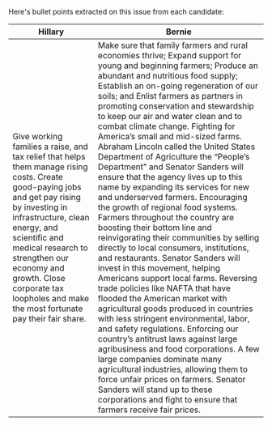 Here's bullet points extracted on this issue from each candidate:

| Hillary | Bernie |
| ------  | -----  |
|  Give working families a raise, and tax relief that helps them manage rising costs.  Create good-paying jobs and get pay rising by investing in infrastructure, clean energy, and scientific and medical research to strengthen our economy and growth. Close corporate tax loopholes and make the most fortunate pay their fair share. | Make sure that family farmers and rural economies thrive; Expand support for young and beginning farmers; Produce an abundant and nutritious food supply; Establish an on-going regeneration of our soils; and Enlist farmers as partners in promoting conservation and stewardship to keep our air and water clean and to combat climate change. Fighting for America’s small and mid-sized farms. Abraham Lincoln called the United States Department of Agriculture the “People’s Department” and Senator Sanders will ensure that the agency lives up to this name by expanding its services for new and underserved farmers. Encouraging the growth of regional food systems. Farmers throughout the country are boosting their bottom line and reinvigorating their communities by selling directly to local consumers, institutions, and restaurants. Senator Sanders will invest in this movement, helping Americans support local farms. Reversing trade policies like NAFTA that have flooded the American market with agricultural goods produced in countries with less stringent environmental, labor, and safety regulations. Enforcing our country’s antitrust laws against large agribusiness and food corporations. A few large companies dominate many agricultural industries, allowing them to force unfair prices on farmers. Senator Sanders will stand up to these corporations and fight to ensure that farmers receive fair prices. |